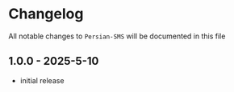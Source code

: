 # Changelog

All notable changes to `Persian-SMS` will be documented in this file

## 1.0.0 - 2025-5-10

- initial release
